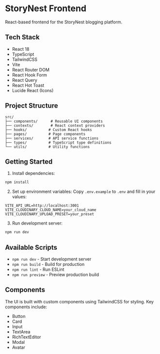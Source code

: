 # StoryNest Frontend

React-based frontend for the StoryNest blogging platform.

## Tech Stack

- React 18
- TypeScript
- TailwindCSS
- Vite
- React Router DOM
- React Hook Form
- React Query
- React Hot Toast
- Lucide React (Icons)

## Project Structure

```
src/
├── components/      # Reusable UI components
├── contexts/        # React context providers
├── hooks/          # Custom React hooks
├── pages/          # Page components
├── services/       # API service functions
├── types/          # TypeScript type definitions
└── utils/          # Utility functions
```

## Getting Started

1. Install dependencies:

```bash
npm install
```

2. Set up environment variables:
   Copy `.env.example` to `.env` and fill in your values:

```
VITE_API_URL=http://localhost:3001
VITE_CLOUDINARY_CLOUD_NAME=your_cloud_name
VITE_CLOUDINARY_UPLOAD_PRESET=your_preset
```

3. Run development server:

```bash
npm run dev
```

## Available Scripts

- `npm run dev` - Start development server
- `npm run build` - Build for production
- `npm run lint` - Run ESLint
- `npm run preview` - Preview production build

## Components

The UI is built with custom components using TailwindCSS for styling. Key components include:

- Button
- Card
- Input
- TextArea
- RichTextEditor
- Modal
- Avatar
